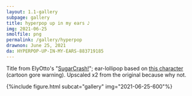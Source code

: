 ```yaml
---
layout: 1.1-gallery
subpage: gallery
title: hyperpop up in my ears 𝅘𝅥𝅮
img: 2021-06-25
smolfile: png
permalink: /gallery/hyperpop
drawnon: June 25, 2021
da: HYPERPOP-UP-IN-MY-EARS-883719185
---
```

Title from ElyOtto's "<a href="https://www.youtube.com/watch?v=BfV4ZDgumTQ" class="ext">SugarCrash!</a>"; ear-lollipop based on <a href="https://happytreefriends.fandom.com/wiki/Nutty" class="ext">this character</a> (cartoon gore warning). Upscaled x2 from the original because why not.

{%include figure.html subcat="gallery" img="2021-06-25-600"%}